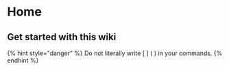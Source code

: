 # Home

## Get started with this wiki

{% hint style="danger" %}
 Do not literally write \[ \] \( \) in your commands.
{% endhint %}



